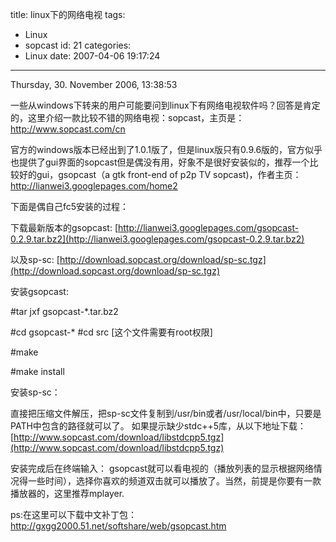 title: linux下的网络电视
tags:
  - Linux
  - sopcast
id: 21
categories:
  - Linux
date: 2007-04-06 19:17:24
---

Thursday, 30\. November 2006, 13:38:53

一些从windows下转来的用户可能要问到linux下有网络电视软件吗？回答是肯定的，这里介绍一款比较不错的网络电视：sopcast，主页是：http://www.sopcast.com/cn 

官方的windows版本已经出到了1.0.1版了，但是linux版只有0.9.6版的，官方似乎也提供了gui界面的sopcast但是偶没有用，好象不是很好安装似的，推荐一个比较好的gui，gsopcast（a 
gtk front-end of p2p TV 
sopcast)，作者主页：http://lianwei3.googlepages.com/home2 

下面是偶自己fc5安装的过程： 

下载最新版本的gsopcast: 
[http://lianwei3.googlepages.com/gsopcast-0.2.9.tar.bz2](http://lianwei3.googlepages.com/gsopcast-0.2.9.tar.bz2) 

以及sp-sc: 
[http://download.sopcast.org/download/sp-sc.tgz](http://download.sopcast.org/download/sp-sc.tgz) 

安装gsopcast: 

#tar jxf gsopcast-*.tar.bz2 

#cd gsopcast-* 
#cd src  [这个文件需要有root权限]

#make 

#make install 

安装sp-sc： 

直接把压缩文件解压，把sp-sc文件复制到/usr/bin或者/usr/local/bin中，只要是PATH中包含的路径就可以了。 
如果提示缺少stdc++5库，从以下地址下载： 
[http://www.sopcast.com/download/libstdcpp5.tgz](http://www.sopcast.com/download/libstdcpp5.tgz) 

安装完成后在终端输入： 
gsopcast就可以看电视的（播放列表的显示根据网络情况得一些时间），选择你喜欢的频道双击就可以播放了。当然，前提是你要有一款播放器的，这里推荐mplayer. 

ps:在这里可以下载中文补丁包：http://gxgg2000.51.net/softshare/web/gsopcast.htm
